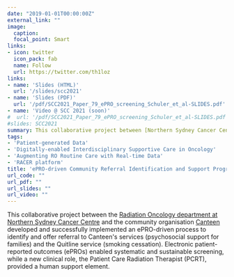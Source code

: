 ```yaml
---
date: "2019-01-01T00:00:00Z"
external_link: ""
image:
  caption: 
  focal_point: Smart
links:
- icon: twitter
  icon_pack: fab
  name: Follow
  url: https://twitter.com/th1loz
links:
- name: 'Slides (HTML)'
  url: '/slides/scc2021'
- name: 'Slides (PDF)'
  url: '/pdf/SCC2021_Paper_79_ePRO_screening_Schuler_et_al-SLIDES.pdf'
- name: 'Video @ SCC 2021 (soon)'
#  url: '/pdf/SCC2021_Paper_79_ePRO_screening_Schuler_et_al-SLIDES.pdf'
#slides: SCC2021
summary: This collaborative project between [Northern Sydney Cancer Centre](https://www.nslhd.health.nsw.gov.au/RadiationOncology/Pages/default.aspx) Radiation Oncology and community organisation [Canteen](https://www.canteen.org.au/) developed and successfully implemented an ePRO-driven process to identify and offer referral to Canteen's services (psychosocial support for families) and the Quitline service (smoking cessation).
tags:
- 'Patient-generated Data'
- 'Digitally-enabled Interdisciplinary Supportive Care in Oncology'
- 'Augmenting RO Routine Care with Real-time Data'
- 'RACER platform'
title: 'ePRO-driven Community Referral Identification and Support Program'
url_code: ""
url_pdf: ""
url_slides: ""
url_video: ""
---
```

This collaborative project between the [Radiation Oncology department at Northern Sydney Cancer Centre](https://www.nslhd.health.nsw.gov.au/RadiationOncology/Pages/default.aspx) and the community organisation [Canteen](https://www.canteen.org.au/) developed and successfully implemented an ePRO-driven process to identify and offer referral to Canteen's services (psychosocial support for families) and the Quitline service (smoking cessation). Electronic patient-reported outcomes (ePROs) enabled systematic and sustainable screening, while a new clinical role, the Patient Care Radiation Therapist (PCRT), provided a human support element. 